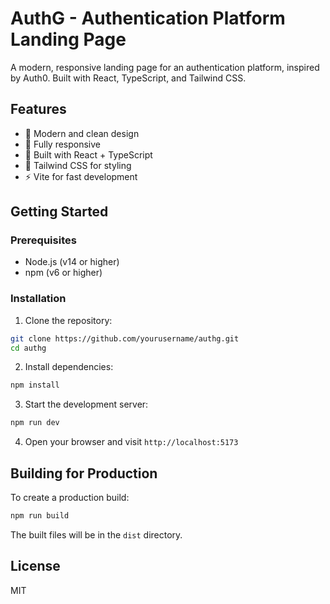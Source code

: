 # AuthG - Authentication Platform Landing Page

A modern, responsive landing page for an authentication platform, inspired by Auth0. Built with React, TypeScript, and Tailwind CSS.

## Features

- 🎨 Modern and clean design
- 📱 Fully responsive
- 🚀 Built with React + TypeScript
- 🎯 Tailwind CSS for styling
- ⚡ Vite for fast development

## Getting Started

### Prerequisites

- Node.js (v14 or higher)
- npm (v6 or higher)

### Installation

1. Clone the repository:
```bash
git clone https://github.com/yourusername/authg.git
cd authg
```

2. Install dependencies:
```bash
npm install
```

3. Start the development server:
```bash
npm run dev
```

4. Open your browser and visit `http://localhost:5173`

## Building for Production

To create a production build:

```bash
npm run build
```

The built files will be in the `dist` directory.

## License

MIT
